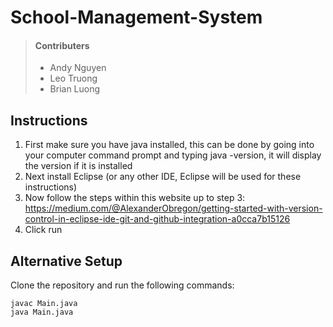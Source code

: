 # School-Management-System

> #### Contributers
>
> - Andy Nguyen
> - Leo Truong
> - Brian Luong
>
## Instructions
1. First make sure you have java installed, this can be done by going into your computer command prompt and typing java -version, it will display the version if it is installed
2. Next install Eclipse (or any other IDE, Eclipse will be used for these instructions)
3. Now follow the steps within this website up to step 3: https://medium.com/@AlexanderObregon/getting-started-with-version-control-in-eclipse-ide-git-and-github-integration-a0cca7b15126
4. Click run

## Alternative Setup
Clone the repository and run the following commands:
```
javac Main.java
java Main.java
```
